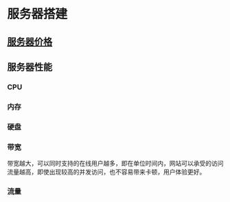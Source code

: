 # 服务器搭建

## [服务器价格](https://deelmind.org/favorites/%e4%ba%91%e5%b9%b3%e5%8f%b0)

<DocsAD/>

## 服务器性能

### CPU


### 内存


### 硬盘


### 带宽

带宽越大，可以同时支持的在线用户越多，即在单位时间内，网站可以承受的访问流量越高，即使出现较高的并发访问，也不容易带来卡顿，用户体验更好。

### 流量